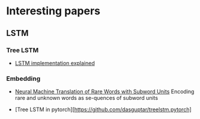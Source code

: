 # Interesting papers

## LSTM

### Tree LSTM

* [LSTM implementation explained](https://apaszke.github.io/lstm-explained.html)

### Embedding

* [Neural Machine Translation of Rare Words with Subword Units](https://arxiv.org/abs/1508.07909) Encoding  rare and unknown words as se-quences of subword units 


* [Tree LSTM in pytorch][https://github.com/dasguptar/treelstm.pytorch]

